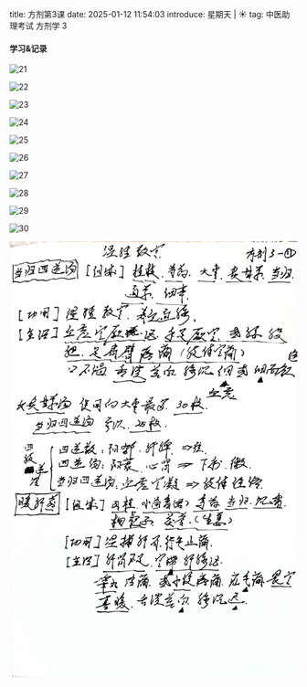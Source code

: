 title: 方剂第3课
date: 2025-01-12 11:54:03
introduce: 星期天 | ☀️
tag: 中医助理考试 方剂学 3

#### 学习&记录

![21](/static/img/2025/01/12/21.jpg)

![22](/static/img/2025/01/12/22.jpg)

![23](/static/img/2025/01/12/23.jpg)

![24](/static/img/2025/01/12/24.jpg)

![25](/static/img/2025/01/12/25.jpg)

![26](/static/img/2025/01/12/26.jpg)

![27](/static/img/2025/01/12/27.jpg)

![28](/static/img/2025/01/12/28.jpg)

![29](/static/img/2025/01/12/29.jpg)

![30](/static/img/2025/01/12/30.jpg)

![31](/static/img/2025/01/12/31.jpg)
